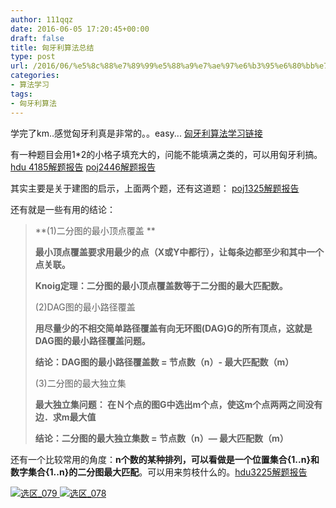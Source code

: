 ```yaml
---
author: 111qqz
date: 2016-06-05 17:20:45+00:00
draft: false
title: 匈牙利算法总结
type: post
url: /2016/06/%e5%8c%88%e7%89%99%e5%88%a9%e7%ae%97%e6%b3%95%e6%80%bb%e7%bb%93/
categories:
- 算法学习
tags:
- 匈牙利算法
---
```


学完了km..感觉匈牙利真是非常的。。easy...
[匈牙利算法学习链接](https://111qqz.com/wordpress/2016/05/hdu-2063/)



有一种题目会用1*2的小格子填充大的，问能不能填满之类的，可以用匈牙利搞。[hdu 4185解题报告](https://111qqz.com/wordpress/2016/05/hdu-4185/) [poj2446解题报告](https://111qqz.com/wordpress/2016/05/poj2446/)

其实主要是关于建图的启示，上面两个题，还有这道题： [poj1325解题报告](https://111qqz.com/wordpress/2016/05/poj-1325-machine-schedule%E4%BA%8C%E5%88%86%E5%9B%BE%E7%9A%84%E6%9C%80%E5%B0%8F%E9%A1%B6%E7%82%B9%E8%A6%86%E7%9B%96%EF%BC%8C%E5%8C%88%E7%89%99%E5%88%A9%E7%AE%97%E6%B3%95/)

还有就是一些有用的结论：


<blockquote>**(1)二分图的最小顶点覆盖 **

**最小顶点覆盖要求用最少的点（X或Y中都行），让每条边都至少和其中一个点关联。**

**Knoig定理：二分图的最小顶点覆盖数等于二分图的最大匹配数。**

(2)DAG图的最小路径覆盖

**用尽量少的不相交简单路径覆盖有向无环图(DAG)G的所有顶点，这就是DAG图的最小路径覆盖问题。**

**结论：DAG图的最小路径覆盖数 = 节点数（n）- 最大匹配数（m）**

(3)二分图的最大独立集

**最大独立集问题： 在Ｎ个点的图G中选出m个点，使这m个点两两之间没有边．求m最大值**

**结论：二分图的最大独立集数 = 节点数（n）— 最大匹配数（m）**</blockquote>


还有一个比较常用的角度：**n个数的某种排列，可以看做是一个位置集合{1..n}和数字集合{1..n}的二分图最大匹配**。可以用来剪枝什么的。[hdu3225解题报告](https://111qqz.com/wordpress/2016/05/hdu-3225/)



[![选区_079](https://111qqz.com/wordpress/wp-content/uploads/2016/06/选区_079.png)
](https://111qqz.com/wordpress/wp-content/uploads/2016/06/选区_079.png) [![选区_078](https://111qqz.com/wordpress/wp-content/uploads/2016/06/选区_078.png)
](https://111qqz.com/wordpress/wp-content/uploads/2016/06/选区_078.png)
